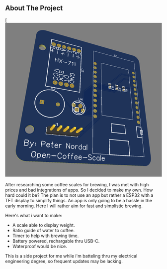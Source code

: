 <!-- ABOUT THE PROJECT -->
## About The Project

[![Product Name Screen Shot][product-screenshot]

After researching some coffee scales for brewing, I was met with high prices and bad integrations of apps.  So I decided to make my own.  How hard could it be? The plan is to not use an app but rather a ESP32 with a TFT display to simplify things.  An app is only going to be a hassle in the early morning. Here I will rather aim for fast and simplistic brewing.

Here's what i want to make:
* A scale able to display weight.
* Ratio guide of water to coffee.
* Timer to help with brewing time.
* Battery powered, rechargable thru USB-C.
* Waterproof would be nice.

This is a side project for me while i'm batteling thru my electrical engineering degree, so frequent updates may be lacking.

[product-screenshot]: Photos/prototype1.png
